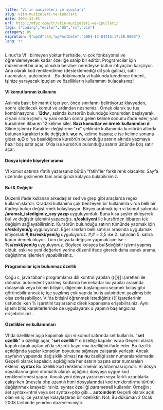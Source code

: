 ```yaml
---
title: "Vi'ın mucizeleri ve ipuçları"
slug: viin-mucizeleri-ve-ipuclari
date: 2004-12-01
url: http://mfyz.com/tr/viin-mucizeleri-ve-ipuclari/
tags: ["coding","editor","OS","vi","vim"]
category: OS
migration: {"wpId":64,"wpPostDate":"2004-12-01T16:17:58.000Z"}
lang: tr
---
```


Linux'ta VI'ı bilmeyen yoktur herhalde, vi çok fonksiyonel ve öğrenilemeyecek kadar özelliğe sahip bir editör. Programcılar için mükemmel bir araç olmakla beraber neredeyse bütün ihtiyaçları karşılıyor. Ana olarak kod renklendirme (desteklemediği dil yok galiba), satır nuamraları, autoindent... Bu dökümanda vi hakkında kendimce önemli, işinize yarayacak ipuçları ve özelliklerin kullanımını bulacaksınız!

#### VI komutlarının kullanımı

Aslında basit bir mantık içeriyor. önce sınırlarını belirtiyoruz klavyeden, sonra işletilecek komut ve ardından nesnemizi. Örnek olarak şu tuş kombinasyonu : **12dw** , aslında kursorün bulunduğu konumdan başlayarak, d yani silme işlemi, w yani ondan sonra gelen kelime sonunu ifade eder; yani kursörden itibaren 12 kelime siler. **Bazı komutlar ve örnek kullanımları** **d** Silme işlemi **r** Karakter değiştirme "**rx**" şeklinde kullanımda kursörün altında bulunan karakteri **x** ile değiştirir. **w,e** w, kelime başına; e ise kelime sonuna gider. **o,O** o 'ya basıldığında kursörün bulunduğu satırın altında yazmaya hazır boş satır açar. O'da ise kursörün bulunduğu satırın üstünde boş satır açar.

#### Dosya içinde bişeyler arama

VI komut satırına /fatih yazarsanız bütün "fatih"ler farklı renk olacaktır. Sayfa üzerinde gezinerek tam aradığınızı kolayca bulabilirsiniz.

#### Bul & Değiştir

Düzenli ifade kullanan arkadaşlar sed ve grep gibi araçlarda regex kullanmışlardır. Oradaki kullanıma çok benzeyen bir kullanımla vi'da belli bir ifadeyi bulup değiştirmek kolaylaşıyor. Birşey aratmak için vi komut satırında **/aramak\_istedigimiz\_sey yazıp** uyguluyorduk. Buna kısa şeyler ekleyerek bul ve değiştir işlemini yapacağız. **s/eski/yeni** ile kursörden itibaren tek değişim sağlayabilirsiniz. Kursörün bulunduğu satırın tümünde yapmak için **s/eski/yeni/g** uyguluyoruz. Eğer sınırları belli satırlar arasında uygulamak istiyorsak **#,#s/eski/yeni/g** uyguluyoruz. #,# ~ 2,5 ise 2. satırdan 5. satıra kadar demek oluyor. Tüm dosyada değişim yapmak için ise : **%s/eski/yeni/g** uyguluyoruz. Böylece kolayca bul&değiştir işlemi yapmış olduk. eski ve yeni değerleri yerine düzenli ifade girerek daha esnek arama, değiştirme işlemleri yapabilirsiniz.

#### Programcılar için bulunmaz özellik

Çoğu c, java tabanlı programlama dili kontrol yapıları (){}\[\] işaretleri ile doludur. autoindent yazılmış kodlarda hernekadar bu yapılar arasında dolaşmak veya birinin bitişini, diğerinin başlangıcını seçmek kolay gibi görünebilir ancak iç içe yazılmış çok yapıda bu iş autoindent yazılmış bile olsa zorlaşabiliyor. VI'da bitişini öğrenmek istediğiniz ({\[ işaretlerinin üstünde iken % işaretini tuşlarsanız direk kapanışına erişebilirsiniz. Aynı işlemi bitiş karakterlerinde de uygulayarak o yapının başlangıcına erişebilirsiniz.

#### Özellikler ve kullanımları

VI'da özellikler açıp kapamak için vi komut satırında set kullanılır. "**set ozellik**" o özelliği açar, "**set ozellik!**" o özelliği kapatır. wrap Geçerli olarak kapalı olarak açılan vi'da sözcük kaydırma özelliğini ifade eder. Bu özellik açıldığında yazılar konsolun boyutuna sığmaya çalışarak yerleşir. Ancak sayfanın yapısında değişiklik olmaz! **nu nu** özelliği satır numaralandırmadır. Geçerli olarak kapalıdır. açıldığında her satırın başına satır numaraları eklenir. **syntax** Bu özellik kod renklendirmenin ayarlanması içindir. VI dosya soyadlarına göre otomatik olarak açtığınız dosyaya uygun kod renklendirmesi yapar. Ancak yeni dosya yazarken veya farklı uzantılarla çalışırken (mesela php uzantılı html dosyalarında) kod renklendirme türünü değiştirmek isteyebilirsiniz. syntax özelliği parametreli kullanılır. Örneğin : set syntax=html veya set syntax=php gibi... **autoindent** Geçerli olarak açık olan ve iç içe yazmayı kolaylaştıran bir özelliktir. Not: Bu döküman 2 Ocak 2008 tarihinde yeniden düzenlenmiştir.